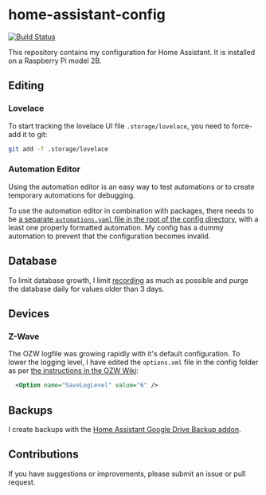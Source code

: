 # home-assistant-config

[![Build Status](https://travis-ci.org/metbril/home-assistant-config.svg?branch=master)](https://travis-ci.org/metbril/home-assistant-config)

This repository contains my configuration for Home Assistant. It is installed on a Raspberry Pi model 2B.

## Editing

### Lovelace

To start tracking the lovelace UI file `.storage/lovelace`, you need to force-add it to git:

```bash
git add -f .storage/lovelace
```

### Automation Editor

Using the automation editor is an easy way to test automations or to create temporary automations for debugging.

To use the automation editor in combination with packages, there needs to be [a separate `automations.yaml` file in the root of the config directory](./automations.yaml), with a least one properly formatted automation. My config has a dummy automation to prevent that the configuration becomes invalid.

## Database

To limit database growth, I limit [recording](https://home-assistant.io/components/recorder/) as much as possible and purge the database daily for values older than 3 days.

## Devices

### Z-Wave

The OZW logfile was growing rapidly with it's default configuration. To lower the logging level, I have edited the `options.xml` file in the config folder as per [the instructions in the OZW Wiki](https://github.com/OpenZWave/open-zwave/wiki/Config-Options):

```xml
  <Option name="SaveLogLevel" value="6" />
```
## Backups

I create backups with the [Home Assistant Google Drive Backup addon](https://github.com/sabeechen/hassio-google-drive-backup).

## Contributions

If you have suggestions or improvements, please submit an issue or pull request.

